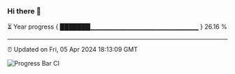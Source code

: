 ### Hi there 👋

⏳ Year progress { ███████▁▁▁▁▁▁▁▁▁▁▁▁▁▁▁▁▁▁▁▁▁▁▁ } 26.16 %

---

⏰ Updated on Fri, 05 Apr 2024 18:13:09 GMT

![Progress Bar CI](https://github.com/liununu/liununu/workflows/Progress%20Bar%20CI/badge.svg)
